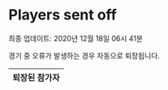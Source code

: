 # Players sent off
최종 업데이트: 2020년 12월 18일 06시 41분


경기 중 오류가 발생하는 경우 자동으로 퇴장됩니다.


| 퇴장된 참가자 |
|:---:|